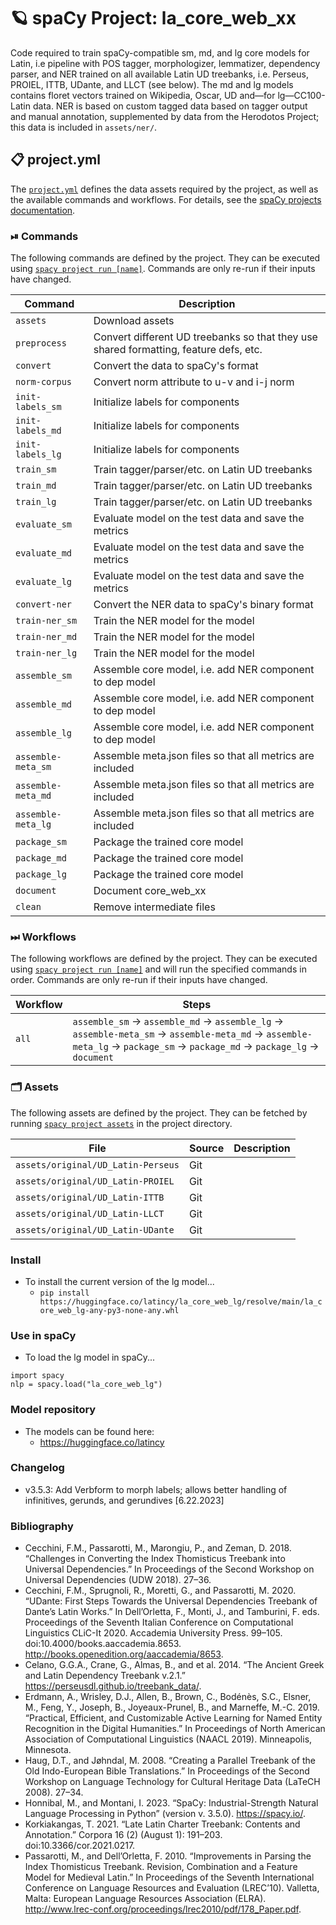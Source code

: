 <!-- SPACY PROJECT: AUTO-GENERATED DOCS START (do not remove) -->

# 🪐 spaCy Project: la_core_web_xx

Code required to train spaCy-compatible sm, md, and lg core models for Latin, i.e pipeline with POS tagger, morphologizer, lemmatizer, dependency parser, and NER trained on all available Latin UD treebanks, i.e. Perseus, PROIEL, ITTB, UDante, and LLCT (see below). The md and lg models contains floret vectors trained on Wikipedia, Oscar, UD and—for lg—CC100-Latin data. NER is based on custom tagged data based on tagger output and manual annotation, supplemented by data from the Herodotos Project; this data is included in `assets/ner/`.

## 📋 project.yml

The [`project.yml`](project.yml) defines the data assets required by the
project, as well as the available commands and workflows. For details, see the
[spaCy projects documentation](https://spacy.io/usage/projects).

### ⏯ Commands

The following commands are defined by the project. They
can be executed using [`spacy project run [name]`](https://spacy.io/api/cli#project-run).
Commands are only re-run if their inputs have changed.

| Command | Description |
| --- | --- |
| `assets` | Download assets |
| `preprocess` | Convert different UD treebanks so that they use shared formatting, feature defs, etc. |
| `convert` | Convert the data to spaCy's format |
| `norm-corpus` | Convert norm attribute to u-v and i-j norm |
| `init-labels_sm` | Initialize labels for components |
| `init-labels_md` | Initialize labels for components |
| `init-labels_lg` | Initialize labels for components |
| `train_sm` | Train tagger/parser/etc. on Latin UD treebanks |
| `train_md` | Train tagger/parser/etc. on Latin UD treebanks |
| `train_lg` | Train tagger/parser/etc. on Latin UD treebanks |
| `evaluate_sm` | Evaluate model on the test data and save the metrics |
| `evaluate_md` | Evaluate model on the test data and save the metrics |
| `evaluate_lg` | Evaluate model on the test data and save the metrics |
| `convert-ner` | Convert the NER data to spaCy's binary format |
| `train-ner_sm` | Train the NER model for the model |
| `train-ner_md` | Train the NER model for the model |
| `train-ner_lg` | Train the NER model for the model |
| `assemble_sm` | Assemble core model, i.e. add NER component to dep model |
| `assemble_md` | Assemble core model, i.e. add NER component to dep model |
| `assemble_lg` | Assemble core model, i.e. add NER component to dep model |
| `assemble-meta_sm` | Assemble meta.json files so that all metrics are included |
| `assemble-meta_md` | Assemble meta.json files so that all metrics are included |
| `assemble-meta_lg` | Assemble meta.json files so that all metrics are included |
| `package_sm` | Package the trained core model |
| `package_md` | Package the trained core model |
| `package_lg` | Package the trained core model |
| `document` | Document core_web_xx |
| `clean` | Remove intermediate files |

### ⏭ Workflows

The following workflows are defined by the project. They
can be executed using [`spacy project run [name]`](https://spacy.io/api/cli#project-run)
and will run the specified commands in order. Commands are only re-run if their
inputs have changed.

| Workflow | Steps |
| --- | --- |
| `all` | `assemble_sm` &rarr; `assemble_md` &rarr; `assemble_lg` &rarr; `assemble-meta_sm` &rarr; `assemble-meta_md` &rarr; `assemble-meta_lg` &rarr; `package_sm` &rarr; `package_md` &rarr; `package_lg` &rarr; `document` |

### 🗂 Assets

The following assets are defined by the project. They can
be fetched by running [`spacy project assets`](https://spacy.io/api/cli#project-assets)
in the project directory.

| File | Source | Description |
| --- | --- | --- |
| `assets/original/UD_Latin-Perseus` | Git |  |
| `assets/original/UD_Latin-PROIEL` | Git |  |
| `assets/original/UD_Latin-ITTB` | Git |  |
| `assets/original/UD_Latin-LLCT` | Git |  |
| `assets/original/UD_Latin-UDante` | Git |  |

<!-- SPACY PROJECT: AUTO-GENERATED DOCS END (do not remove) -->

### Install

- To install the current version of the lg model...
    - `pip install https://huggingface.co/latincy/la_core_web_lg/resolve/main/la_core_web_lg-any-py3-none-any.whl`

### Use in spaCy

- To load the lg model in spaCy...

```
import spacy
nlp = spacy.load("la_core_web_lg")
```

### Model repository

- The models can be found here:
    - https://huggingface.co/latincy

### Changelog
- v3.5.3: Add Verbform to morph labels; allows better handling of infinitives, gerunds, and gerundives \[6.22.2023\]

### Bibliography
- Cecchini, F.M., Passarotti, M., Marongiu, P., and Zeman, D. 2018. “Challenges in Converting the Index Thomisticus Treebank into Universal Dependencies.” In Proceedings of the Second Workshop on Universal Dependencies (UDW 2018). 27–36.
- Cecchini, F.M., Sprugnoli, R., Moretti, G., and Passarotti, M. 2020. “UDante: First Steps Towards the Universal Dependencies Treebank of Dante’s Latin Works.” In Dell’Orletta, F., Monti, J., and Tamburini, F. eds. Proceedings of the Seventh Italian Conference on Computational Linguistics CLiC-It 2020. Accademia University Press. 99–105. doi:10.4000/books.aaccademia.8653. http://books.openedition.org/aaccademia/8653.
- Celano, G.G.A., Crane, G., Almas, B., and et al. 2014. “The Ancient Greek and Latin Dependency Treebank v.2.1.” https://perseusdl.github.io/treebank_data/.
- Erdmann, A., Wrisley, D.J., Allen, B., Brown, C., Bodénès, S.C., Elsner, M., Feng, Y., Joseph, B., Joyeaux-Prunel, B., and Marneffe, M.-C. 2019. “Practical, Efficient, and Customizable Active Learning for Named Entity Recognition in the Digital Humanities.” In Proceedings of North American Association of Computational Linguistics (NAACL 2019). Minneapolis, Minnesota.
- Haug, D.T., and Jøhndal, M. 2008. “Creating a Parallel Treebank of the Old Indo-European Bible Translations.” In Proceedings of the Second Workshop on Language Technology for Cultural Heritage Data (LaTeCH 2008). 27–34.
- Honnibal, M., and Montani, I. 2023. “SpaCy: Industrial-Strength Natural Language Processing in Python” (version v. 3.5.0). https://spacy.io/.
- Korkiakangas, T. 2021. “Late Latin Charter Treebank: Contents and Annotation.” Corpora 16 (2) (August 1): 191–203. doi:10.3366/cor.2021.0217.
- Passarotti, M., and Dell’Orletta, F. 2010. “Improvements in Parsing the Index Thomisticus Treebank. Revision, Combination and a Feature Model for Medieval Latin.” In Proceedings of the Seventh International Conference on Language Resources and Evaluation (LREC’10). Valletta, Malta: European Language Resources Association (ELRA). http://www.lrec-conf.org/proceedings/lrec2010/pdf/178_Paper.pdf.
